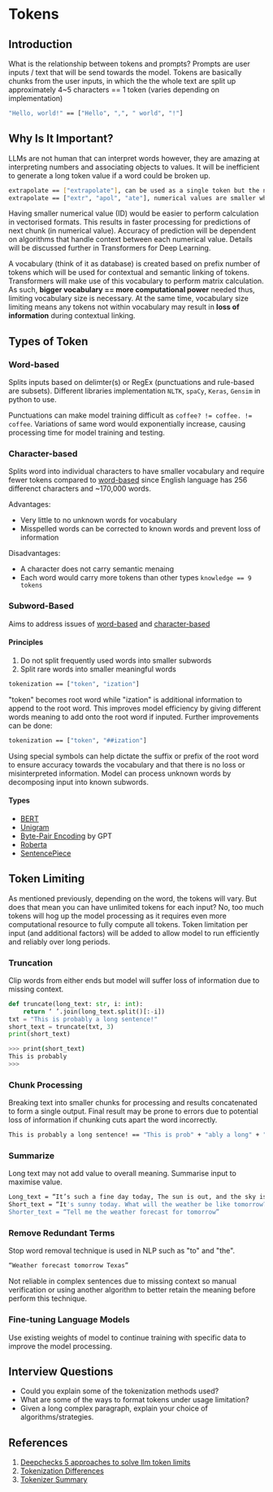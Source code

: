 # Tokens

## Introduction

What is the relationship between tokens and prompts? Prompts are user inputs / text that will be send towards the model. Tokens are basically chunks from the user inputs, in which the the whole text are split up approximately 4~5 characters == 1 token (varies depending on implementation)

```bash
"Hello, world!" == ["Hello", ",", " world", "!"]
```

## Why Is It Important?

LLMs are not human that can interpret words however, they are amazing at interpreting numbers and associating objects to values. It will be inefficient to generate a long token value if a word could be broken up.

```bash
extrapolate == ["extrapolate"], can be used as a single token but the numerical value will be much higher
extrapolate == ["extr", "apol", "ate"], numerical values are smaller which can use algorithm to combine context of these values
```

Having smaller numerical value (ID) would be easier to perform calculation in vectorised formats. This results in faster processing for predictions of next chunk (in numerical value). Accuracy of prediction will be dependent on algorithms that handle context between each numerical value. Details will be discussed further in Transformers for Deep Learning.

A vocabulary (think of it as database) is created based on prefix number of tokens which will be used for contextual and semantic linking of tokens. Transformers will make use of this vocabulary to perform matrix calculation. As such, **bigger vocabulary == more computational power** needed thus, limiting vocabulary size is necessary. At the same time, vocabulary size limiting means any tokens not within vocabulary may result in **loss of information** during contextual linking.

## Types of Token

### Word-based

Splits inputs based on delimter(s) or RegEx (punctuations and rule-based are subsets). Different libraries implementation `NLTK`, `spaCy`, `Keras`, `Gensim` in python to use.

Punctuations can make model training difficult as `coffee? != coffee. != coffee`. Variations of same word would exponentially increase, causing processing time for model training and testing.

### Character-based

Splits word into individual characters to have smaller vocabulary and require fewer tokens compared to [word-based](#word-based) since English language has 256 differenct characters and ~170,000 words.

Advantages:
* Very little to no unknown words for vocabulary
* Misspelled words can be corrected to known words and prevent loss of information

Disadvantages:
* A character does not carry semantic menaing
* Each word would carry more tokens than other types `knowledge == 9 tokens`

### Subword-Based

Aims to address issues of [word-based](#word-based) and [character-based](#character-based)

#### Principles
1. Do not split frequently used words into smaller subwords
2. Split rare words into smaller meaningful words

```bash
tokenization == ["token", "ization"]
```

"token" becomes root word while "ization" is additional information to append to the root word. This improves model efficiency by giving different words meaning to add onto the root word if inputed. Further improvements can be done:

```bash
tokenization == ["token", "##ization"]
```

Using special symbols can help dictate the suffix or prefix of the root word to ensure accuracy towards the vocabulary and that there is no loss or misinterpreted information. Model can process unknown words by decomposing input into known subwords.

#### Types

* [BERT](https://arxiv.org/pdf/1810.04805.pdf)
* [Unigram](https://arxiv.org/pdf/1804.10959.pdf)
* [Byte-Pair Encoding](https://arxiv.org/pdf/1508.07909.pdf) by GPT
* [Roberta](https://arxiv.org/pdf/1907.11692.pdf) 
* [SentencePiece](https://arxiv.org/pdf/1808.06226.pdf)

## Token Limiting

As mentioned previously, depending on the word, the tokens will vary. But does that mean you can have unlimited tokens for each input? No, too much tokens will hog up the model processing as it requires even more computational resource to fully compute all tokens. Token limitation per input (and additional factors) will be added to allow model to run efficiently and reliably over long periods.

### Truncation

Clip words from either ends but model will suffer loss of information due to missing context.

```python
def truncate(long_text: str, i: int):
    return ‘ ’.join(long_text.split()[:-i])
txt = "This is probably a long sentence!"
short_text = truncate(txt, 3)
print(short_text)
```
```bash
>>> print(short_text)
This is probably
>>>
```

### Chunk Processing

Breaking text into smaller chunks for processing and results concatenated to form a single output. Final result may be prone to errors due to potential loss of information if chunking cuts apart the word incorrectly.

```bash
This is probably a long sentence! == "This is prob" + "ably a long" + " sentence!"
```

### Summarize

Long text may not add value to overall meaning. Summarise input to maximise value.

```bash
Long_text = “It’s such a fine day today, The sun is out, and the sky is blue. Can you tell me what the weather will be like tomorrow?”
Short_text = “It's sunny today. What will the weather be like tomorrow?”
Shorter_text = “Tell me the weather forecast for tomorrow”
```

### Remove Redundant Terms

Stop word removal technique is used in NLP such as "to" and "the".

```bash
“Weather forecast tomorrow Texas”
```

Not reliable in complex sentences due to missing context so manual verification or using another algorithm to better retain the meaning before perform this technique.

### Fine-tuning Language Models

Use existing weights of model to continue training with specific data to improve the model processing.

## Interview Questions

* Could you explain some of the tokenization methods used?
* What are some of the ways to format tokens under usage limitation?
* Given a long complex paragraph, explain your choice of algorithms/strategies.

## References

1. [Deepchecks 5 approaches to solve llm token limits](https://deepchecks.com/5-approaches-to-solve-llm-token-limits/)
2. [Tokenization Differences](https://towardsdatascience.com/word-subword-and-character-based-tokenization-know-the-difference-ea0976b64e17)
3. [Tokenizer Summary](https://huggingface.co/docs/transformers/en/tokenizer_summary#introduction)